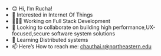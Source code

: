 -  	😊 Hi, I’m Rucha!
-  	🔭 Interested in Internet Of Things
-  	👩🏻‍💻 Working on Full Stack Development
-  	💞️ Looking to collaborate on building high performance,UX-focused,secure software system solutions
-  	🌱 Learning Distributed systems
-  	📫 Here’s How to reach me: chauthai.r@northeastern.edu


